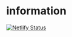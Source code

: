 # information

[![Netlify Status](https://api.netlify.com/api/v1/badges/64bcf466-4983-4517-8bdb-670a900f573c/deploy-status)](https://app.netlify.com/sites/cool-sfogliatella-2b7bf7/deploys)
